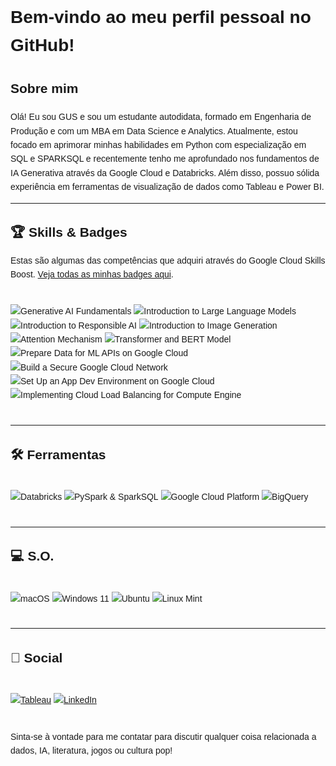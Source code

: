 <div class="markdown-body" style="font-family: Arial, sans-serif; line-height: 1.6;">

<h1>Bem-vindo ao meu perfil pessoal no GitHub!</h1>

## Sobre mim
<p>Olá! Eu sou GUS e sou um estudante autodidata, formado em Engenharia de Produção e com um MBA em Data Science e Analytics. Atualmente, estou focado em aprimorar minhas habilidades em Python com especialização em SQL e SPARKSQL e recentemente tenho me aprofundado nos fundamentos de IA Generativa através da Google Cloud e Databricks. Além disso, possuo sólida experiência em ferramentas de visualização de dados como Tableau e Power BI.</p>

---
## 🏆 Skills & Badges
<p>Estas são algumas das competências que adquiri através do Google Cloud Skills Boost. <a href="https://www.cloudskillsboost.google/public_profiles/3663c18e-fd16-45a3-89e6-e1738bf0563c">Veja todas as minhas badges aqui</a>.</p>
<div style="display: inline_block"> <br>
    <img src="https://img.shields.io/badge/Generative_AI-4285F4?style=for-the-badge&logo=googlecloud&logoColor=white" alt="Generative AI Fundamentals">
    <img src="https://img.shields.io/badge/Large_Language_Models-4285F4?style=for-the-badge&logo=googlecloud&logoColor=white" alt="Introduction to Large Language Models">
    <img src="https://img.shields.io/badge/Responsible_AI-4285F4?style=for-the-badge&logo=googlecloud&logoColor=white" alt="Introduction to Responsible AI">
    <img src="https://img.shields.io/badge/Image_Generation-4285F4?style=for-the-badge&logo=googlecloud&logoColor=white" alt="Introduction to Image Generation">
    <img src="https://img.shields.io/badge/Attention_Mechanism-4285F4?style=for-the-badge&logo=googlecloud&logoColor=white" alt="Attention Mechanism">
    <img src="https://img.shields.io/badge/Transformer_&_BERT-4285F4?style=for-the-badge&logo=googlecloud&logoColor=white" alt="Transformer and BERT Model">
    <img src="https://img.shields.io/badge/Data_for_ML_APIs-4285F4?style=for-the-badge&logo=googlecloud&logoColor=white" alt="Prepare Data for ML APIs on Google Cloud">
    <img src="https://img.shields.io/badge/Secure_Cloud_Network-4285F4?style=for-the-badge&logo=googlecloud&logoColor=white" alt="Build a Secure Google Cloud Network">
    <img src="https://img.shields.io/badge/App_Dev_Environment-4285F4?style=for-the-badge&logo=googlecloud&logoColor=white" alt="Set Up an App Dev Environment on Google Cloud">
    <img src="https://img.shields.io/badge/Cloud_Load_Balancing-4285F4?style=for-the-badge&logo=googlecloud&logoColor=white" alt="Implementing Cloud Load Balancing for Compute Engine">
</div> <br>

---
## 🛠️ Ferramentas
<div style="display: inline_block"> <br>
    <img src="https://img.shields.io/badge/Databricks-FF3621?style=for-the-badge&logo=databricks&logoColor=white" alt="Databricks">
    <img src="https://img.shields.io/badge/Apache%20Spark-E4682A?style=for-the-badge&logo=apache-spark&logoColor=white" alt="PySpark & SparkSQL">
    <img src="https://img.shields.io/badge/Google%20Cloud-4285F4?style=for-the-badge&logo=google-cloud&logoColor=white" alt="Google Cloud Platform">
    <img src="https://img.shields.io/badge/BigQuery-4285F4?style=for-the-badge&logo=google-bigquery&logoColor=white" alt="BigQuery">
</div>
<br>

---
## 💻 S.O.
<div style="display: inline_block"> <br>
    <img src="https://img.shields.io/badge/mac%20os-000000?style=for-the-badge&logo=apple&logoColor=white" alt="macOS">
    <img src="https://img.shields.io/badge/Windows_11-0078D4?style=for-the-badge&logo=windows11&logoColor=white" alt="Windows 11">
    <img src="https://img.shields.io/badge/Ubuntu-E95420?style=for-the-badge&logo=ubuntu&logoColor=white" alt="Ubuntu">
    <img src="https://img.shields.io/badge/Linux_Mint-87CF3E?style=for-the-badge&logo=linux-mint&logoColor=white" alt="Linux Mint">
</div> <br>

---
## 📱 Social
<div style="display: inline_block"> <br>
    <a href="https://public.tableau.com/app/profile/gustavo.santos.jos."><img src="https://img.shields.io/badge/Tableau-E97627?style=for-the-badge&logo=Tableau&logoColor=white" alt="Tableau"></a>
    <a href="https://www.linkedin.com/in/gusdata"><img src="https://img.shields.io/badge/LinkedIn-0077B5?style=for-the-badge&logo=linkedin&logoColor=white" alt="LinkedIn"></a>
</div> <br>

<p>Sinta-se à vontade para me contatar para discutir qualquer coisa relacionada a dados, IA, literatura, jogos ou cultura pop!</p>

</div>
